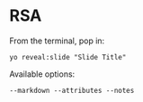 
# RSA

From the terminal, pop in:

  ```yo reveal:slide "Slide Title"```

Available options:

 ```--markdown --attributes --notes```
